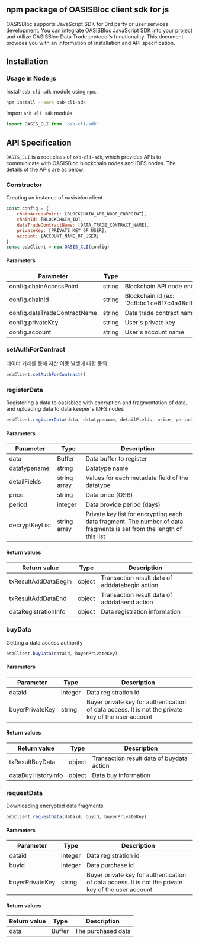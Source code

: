 ## npm package of OASISBloc client sdk for js

OASISBloc supports JavaScript SDK for 3rd party or user services development. You can integrate OASISBloc JavaScript SDK into your project and utilize OASISBloc Data Trade protocol’s functionality. This document provides you with an information of installation and API specification.

## Installation

### Usage in Node.js

Install `osb-cli-sdk` module using `npm`.

```bash
npm install --save osb-cli-sdk
```

Import `osb-cli-sdk` module.

```javascript
import OASIS_CLI from 'osb-cli-sdk'
```

## API Specification

`OASIS_CLI` is a root class of `osb-cli-sdk`, which provides APIs to communicate with OASISBloc blockchain nodes and IDFS nodes. The details of the APIs are as below:

### Constructor

Creating an instance of oasisbloc client

```javascript
const config = {
    chainAccessPoint: [BLOCKCHAIN_API_NODE_ENDPOINT],
    chainId: [BLOCKCHAIN_ID],
    dataTradeContractName: [DATA_TRADE_CONTRACT_NAME],
    privateKey: [PRIVATE_KEY_OF_USER],
    account: [ACCOUNT_NAME_OF_USER]
}
const osbClient = new OASIS_CLI(config)
```

#### Parameters

| Parameter | Type | Description |
| --------- | ---- | ----------- |
| config.chainAccessPoint | string | Blockchain API node endpoint (ex: 'http://18.141.2.126:13876') |
| config.chainId | string | Blockchain id (ex: '2cfbbc1ce6f7c4a48cfbb6de6ad00c55ea21401fbcf983a6f553fb4d8923d695') |
| config.dataTradeContractName | string | Data trade contract name (ex: 'datatrade13') |
| config.privateKey | string | User's private key |
| config.account | string | User's account name |

### setAuthForContract

데이터 거래를 통해 자산 이동 발생에 대한 동의

```javascript
osbClient.setAuthForContract()
```

### registerData

Registering a data to oasisbloc with encryption and fragmentation of data, and uploading data to data keeper's IDFS nodes

```javascript
osbClient.registerData(data, datatypename, detailFields, price, period, decryptKeyList)
```

#### Parameters

| Parameter | Type | Description |
| --------- | ---- | ----------- |
| data | Buffer | Data buffer to register |
| datatypename | string | Datatype name |
| detailFields | string array | Values for each metadata field of the datatype |
| price | string | Data price (OSB) |
| period | integer | Data provide period (days) |
| decryptKeyList | string array | Private key list for encrypting each data fragment. The number of data fragments is set from the length of this list |

#### Return values

| Return value | Type | Description |
| ------------ | ---- | ----------- |
| txResultAddDataBegin | object | Transaction result data of adddatabegin action |
| txResultAddDataEnd | object | Transaction result data of adddataend action |
| dataRegistrationInfo | object | Data registration information |

### buyData

Getting a data access authority

```javascript
osbClient.buyData(dataid, buyerPrivateKey)
```

#### Parameters

| Parameter | Type | Description |
| --------- | ---- | ----------- |
| dataid | integer | Data registration id |
| buyerPrivateKey | string | Buyer private key for authentication of data access. It is not the private key of the user account |

#### Return values

| Return value | Type | Description |
| ------------ | ---- | ----------- |
| txResultBuyData | object | Transaction result data of buydata action |
| dataBuyHistoryInfo | object | Data buy information |

### requestData

Downloading encrypted data fragments

```javascript
osbClient.requestData(dataid, buyid, buyerPrivateKey)
```

#### Parameters

| Parameter | Type | Description |
| --------- | ---- | ----------- |
| dataid | integer | Data registration id |
| buyid | integer | Data purchase id |
| buyerPrivateKey | string | Buyer private key for authentication of data access. It is not the private key of the user account |

#### Return values

| Return value | Type | Description |
| ------------ | ---- | ----------- |
| data | Buffer | The purchased data |

